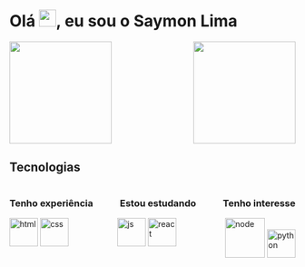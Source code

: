 <style>
    .stats{
    display: flex;
    align-items: stretch;
    justify-content: space-between;
    }
  .title{
    display: flex;
    align-items: center;
    justify-content: space-between;
    }
  .tec{
    display: flex;
    align-items: stretch;
    justify-content: space-between;
  }
</style>

<h1>Olá <img src="https://raw.githubusercontent.com/kaueMarques/kaueMarques/master/hi.gif" height="30px">, eu sou o Saymon Lima</h1>

<div class=stats>
  <img height="180em" src="https://github-readme-stats.vercel.app/api?username=Saymondev00&show_icons=true&theme=tokyonight&include_all_commits=true&count_private=true"/>
  <img height="180em" src="https://github-readme-stats.vercel.app/api/top-langs/?username=Saymondev00&layout=compact&langs_count=7&theme=tokyonight"/>
</div>

<h2> Tecnologias</h2>
<div class=title>
<h3>Tenho experiência</h3>
<h3>Estou estudando</h3>
<h3>Tenho interesse</h3>
</div>

<div class=tec>
  <div class=xp>
    <img alt="html" height="50" src="https://cdn.jsdelivr.net/gh/devicons/devicon/icons/html5/html5-plain-wordmark.svg" />
    <img alt="css" height="50" src="https://cdn.jsdelivr.net/gh/devicons/devicon/icons/css3/css3-plain-wordmark.svg" />
  </div>

  <div class=std>
  <img alt="js" id="js" height="50" src="https://cdn.jsdelivr.net/gh/devicons/devicon/icons/javascript/javascript-plain.svg" />
  <img alt="react" height="50" src="https://cdn.jsdelivr.net/gh/devicons/devicon/icons/react/react-original-wordmark.svg" />
  </div>
  
  <div class=itr>
  <img alt="node" height="70" src="https://cdn.jsdelivr.net/gh/devicons/devicon/icons/nodejs/nodejs-plain-wordmark.svg" />
  <img alt="python" height="50" src="https://cdn.jsdelivr.net/gh/devicons/devicon/icons/python/python-original-wordmark.svg" /> 
  </div>
</div>
